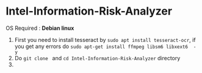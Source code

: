 # Intel-Information-Risk-Analyzer

OS Required : **Debian linux**
<br>
1) First you need to install tesseract by `sudo apt install tesseract-ocr`, if you get any errors do `sudo apt-get install ffmpeg libsm6 libxext6  -y` <br>
2) Do `git clone ` and `cd Intel-Information-Risk-Analyzer` directory <br>
3)  
